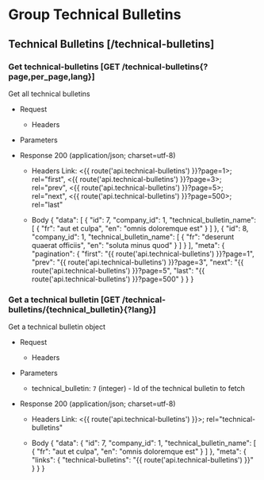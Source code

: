 # Group Technical Bulletins

## Technical Bulletins [/technical-bulletins]


### Get technical-bulletins [GET /technical-bulletins{?page,per_page,lang}]
Get all technical bulletins

+ Request
    + Headers
        <!-- include(requests/_headers.md) -->

+ Parameters
    <!-- include(requests/parameters/_pagination.md) -->
    <!-- include(requests/parameters/_language.md) -->

+ Response 200 (application/json; charset=utf-8)
    + Headers
        Link: <{{ route('api.technical-bulletins') }}?page=1>; rel="first", <{{ route('api.technical-bulletins') }}?page=3>; rel="prev", <{{ route('api.technical-bulletins') }}?page=5>; rel="next", <{{ route('api.technical-bulletins') }}?page=500>; rel="last"
        <!-- include(responses/headers/_rate.md) -->
    
    + Body
        {
            "data": [
                {
                    "id": 7,
                    "company_id": 1,
                    "technical_bulletin_name": [
                        {
                            "fr": "aut et culpa",
                            "en": "omnis doloremque est"
                        }
                    ]
                },
                {
                    "id": 8,
                    "company_id": 1,
                    "technical_bulletin_name": [
                        {
                            "fr": "deserunt quaerat officiis",
                            "en": "soluta minus quod"
                        }
                    ]
                }
            ],
            "meta": {
                "pagination": {
                    "first": "{{ route('api.technical-bulletins') }}?page=1",
                    "prev": "{{ route('api.technical-bulletins') }}?page=3",
                    "next": "{{ route('api.technical-bulletins') }}?page=5",
                    "last": "{{ route('api.technical-bulletins') }}?page=500"
                }
            }
        }

<!-- include(responses/_404.md) -->

<!-- include(responses/_403.md) -->

<!-- include(responses/_400.md) -->


### Get a technical bulletin [GET /technical-bulletins/{technical_bulletin}{?lang}]
Get a technical bulletin object

+ Request
    + Headers
        <!-- include(requests/_headers.md) -->

+ Parameters
    + technical_bulletin: `7` (integer) - Id of the technical bulletin to fetch
    <!-- include(requests/parameters/_language.md) -->

+ Response 200 (application/json; charset=utf-8)
    + Headers
        Link: <{{ route('api.technical-bulletins') }}>; rel="technical-bulletins"
        <!-- include(responses/headers/_rate.md) -->
    
    + Body
        {
            "data": {
                "id": 7,
                "company_id": 1,
                "technical_bulletin_name": [
                    {
                        "fr": "aut et culpa",
                        "en": "omnis doloremque est"
                    }
                ]
            },
            "meta": {
                "links": {
                    "technical-bulletins": "{{ route('api.technical-bulletins') }}"
                }
            }
        }

<!-- include(responses/_404.md) -->

<!-- include(responses/_403.md) -->

<!-- include(responses/_400.md) -->
